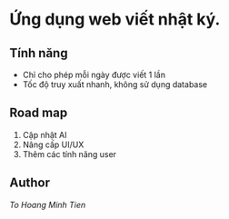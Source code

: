 # Ứng dụng web viết nhật ký.

## Tính năng
- Chỉ cho phép mỗi ngày được viết 1 lần
- Tốc độ truy xuất nhanh, không sử dụng database
## Road map
1. Cập nhật AI
2. Nâng cấp UI/UX
3. Thêm các tính năng user
## Author
*To Hoang Minh Tien*


